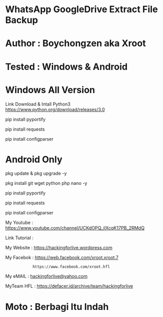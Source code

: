 # WhatsApp GoogleDrive Extract File Backup

# Author : Boychongzen aka Xroot

# Tested : Windows & Android

# Windows All Version
Link Download & Intall Python3
https://www.python.org/download/releases/3.0

pip install pyportify

pip install requests

pip install configparser

# Android Only 

pkg update & pkg upgrade -y

pkg install git wget python php nano -y

pip install pyportify

pip install requests

pip install configparser

My Youtube    : https://www.youtube.com/channel/UCKdOPQ_iIXcqK17PB_2RMdQ

Link Tutorial : 

My Website    : https://hackingforlive.wordpress.com

My Facebok    : https://web.facebook.com/xroot.xroot.7

                https://www.facebook.com/xroot.hfl

My eMAIL      : hackingforlive@yahoo.com

MyTeam HFL    : https://defacer.id/archive/team/hackingforlive

# Moto : Berbagi Itu Indah
